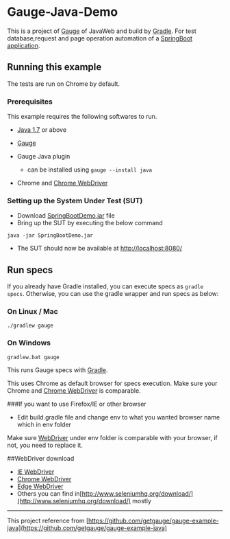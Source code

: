 # Gauge-Java-Demo
This is a project of [Gauge](http://getgauge.io) of JavaWeb and build by [Gradle](http://gradle.org). For  test database,request and page operation automation of a [SpringBoot application](https://github.com/helloworlde/SpringBoot-Demo).


## Running this example
The tests are run on Chrome by default.

### Prerequisites

This example requires the following softwares to run.
  * [Java 1.7](http://www.oracle.com/technetwork/java/javase/downloads/jdk8-downloads-2133151.html) or above
  
  * [Gauge](http://getgauge.io/get-started/index.html)
  * Gauge Java plugin
    * can be installed using `gauge --install java`
  * Chrome and [Chrome WebDriver](https://sites.google.com/a/chromium.org/chromedriver/downloads)
  
### Setting up the System Under Test (SUT)

* Download [SpringBootDemo.jar](https://github.com/helloworlde/SpringBoot-Demo/blob/master/SpringBootDemo.jar) file
* Bring up the SUT by executing the below command
```
java -jar SpringBootDemo.jar
```
* The SUT should now be available at [http://localhost:8080/](http://localhost:8080)

## Run specs

If you already have Gradle installed, you can execute specs as `gradle specs`. Otherwise, you can use the gradle wrapper and run specs as below:

### On Linux / Mac

```
./gradlew gauge
```

### On Windows

```
gradlew.bat gauge
```
This runs Gauge specs with [Gradle](http://gradle.org).

This uses Chrome as default browser for specs execution. Make sure your Chrome and [Chrome WebDriver](https://sites.google.com/a/chromium.org/chromedriver/downloads) is comparable.




###If you want to use Firefox/IE or other browser  

 - Edit build.gradle file and change env to what you wanted browser name which in env folder
 
 
 Make sure [WebDriver](http://www.seleniumhq.org/download/) under env folder is comparable with your browser, if not, you need to replace it.

##WebDriver download
* [IE WebDriver](http://selenium-release.storage.googleapis.com/index.html)
* [Chrome WebDriver](https://sites.google.com/a/chromium.org/chromedriver/)
* [Edge WebDriver](https://developer.microsoft.com/en-us/microsoft-edge/tools/webdriver/)
* Others you can find in[http://www.seleniumhq.org/download/](http://www.seleniumhq.org/download/) mostly



--------------------------

This project reference from [https://github.com/getgauge/gauge-example-java](https://github.com/getgauge/gauge-example-java)